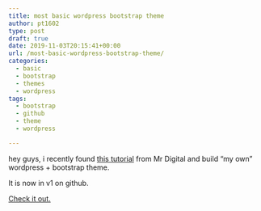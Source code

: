 ```yaml
---
title: most basic wordpress bootstrap theme
author: pt1602
type: post
draft: true
date: 2019-11-03T20:15:41+00:00
url: /most-basic-wordpress-bootstrap-theme/
categories:
  - basic
  - bootstrap
  - themes
  - wordpress
tags:
  - bootstrap
  - github
  - theme
  - wordpress

---
```

hey guys, i recently found <a href="https://www.youtube.com/watch?v=pFMgAWkrk8o" target="_blank" rel="noopener noreferrer">this tutorial</a> from Mr Digital and build &#8220;my own&#8221; wordpress + bootstrap theme.

It is now in v1 on github.

<a href="https://github.com/pt1602/most-basic-wordpress-bootstrap-theme" target="_blank" rel="noopener noreferrer">Check it out.</a>